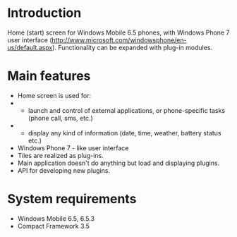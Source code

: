 # Introduction #

Home (start) screen for Windows Mobile 6.5 phones,
with Windows Phone 7 user interface (http://www.microsoft.com/windowsphone/en-us/default.aspx).
Functionality can be expanded with plug-in modules.

# Main features #
  * Home screen is used for:
  * - launch and control of external applications, or phone-specific tasks (phone call, sms, etc.)
  * - display any kind of information (date, time, weather, battery status etc.)
  * Windows Phone 7 - like user interface
  * Tiles are realized as plug-ins.
  * Main application doesn't do anything but load and displaying plugins.
  * API for developing new plugins.

# System requirements #
  * Windows Mobile 6.5, 6.5.3
  * Compact Framework 3.5